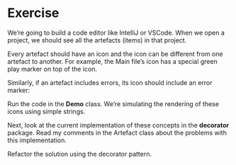 # Exercise

We’re going to build a code editor like IntelliJ or VSCode. When we open a project, we should see all the artefacts (items) in that project.

Every artefact should have an icon and the icon can be different from one artefact to another. For example, the Main file’s icon has a special green play marker on top of the icon.

Similarly, if an artefact includes errors, its icon should include an error marker:

Run the code in the **Demo** class. We’re simulating the rendering of these icons using simple strings.

Next, look at the current implementation of these concepts in the **decorator** package. Read my comments in the Artefact class about the problems with this implementation.

Refactor the solution using the decorator pattern. 